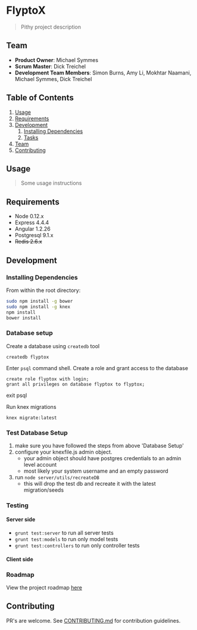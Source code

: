# FlyptoX

> Pithy project description

## Team

  - __Product Owner__: Michael Symmes
  - __Scrum Master__: Dick Treichel
  - __Development Team Members__: Simon Burns, Amy Li, Mokhtar Naamani, Michael Symmes, Dick Treichel

## Table of Contents

1. [Usage](#Usage)
1. [Requirements](#requirements)
1. [Development](#development)
    1. [Installing Dependencies](#installing-dependencies)
    1. [Tasks](#tasks)
1. [Team](#team)
1. [Contributing](#contributing)

## Usage

> Some usage instructions

## Requirements

- Node 0.12.x
- Express 4.4.4 
- Angular 1.2.26
- Postgresql 9.1.x
- ~~Redis 2.6.x~~

## Development

### Installing Dependencies

From within the root directory:

```sh
sudo npm install -g bower
sudo npm install -g knex
npm install
bower install
```

### Database setup

Create a database using `createdb` tool

    createdb flyptox

Enter `psql` command shell. Create a role and grant access to the database

    create role flyptox with login;
    grant all privileges on database flyptox to flyptox;

exit psql

Run knex migrations

    knex migrate:latest

### Test Database Setup

1. make sure you have followed the steps from above 'Database Setup'
2. configure your knexfile.js admin object.
   - your admin object should have postgres credentials to an admin level account
   - most likely your system username and an empty password
4. run `node server/utils/recreateDB`
   - this will drop the test db and recreate it with the latest migration/seeds

### Testing

#### Server side
- `grunt test:server` to run all server tests
- `grunt test:models` to run only model tests
- `grunt test:controllers` to run only controller tests

#### Client side


### Roadmap

View the project roadmap [here](https://github.com/FlipSideHR/FlyptoX/issues)

## Contributing

PR's are welcome.
See [CONTRIBUTING.md](CONTRIBUTING.md) for contribution guidelines.
